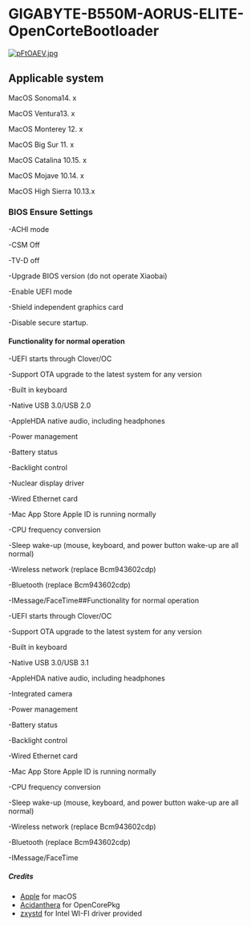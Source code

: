 # GIGABYTE-B550M-AORUS-ELITE-OpenCorteBootloader
[![pFtOAEV.jpg](https://s11.ax1x.com/2024/02/21/pFtOAEV.jpg)](https://imgse.com/i/pFtOAEV)
## Applicable system

MacOS Sonoma14. x

MacOS Ventura13. x

MacOS Monterey 12. x

MacOS Big Sur 11. x

MacOS Catalina 10.15. x

MacOS Mojave 10.14. x

MacOS High Sierra 10.13.x
### BIOS Ensure Settings

-ACHI mode

-CSM Off

-TV-D off

-Upgrade BIOS version (do not operate Xiaobai)

-Enable UEFI mode

-Shield independent graphics card

-Disable secure startup.
#### Functionality for normal operation

-UEFI starts through Clover/OC

-Support OTA upgrade to the latest system for any version

-Built in keyboard

-Native USB 3.0/USB 2.0

-AppleHDA native audio, including headphones

-Power management

-Battery status

-Backlight control

-Nuclear display driver

-Wired Ethernet card

-Mac App Store Apple ID is running normally

-CPU frequency conversion

-Sleep wake-up (mouse, keyboard, and power button wake-up are all normal)

-Wireless network (replace Bcm943602cdp)

-Bluetooth (replace Bcm943602cdp)

-IMessage/FaceTime##Functionality for normal operation

-UEFI starts through Clover/OC

-Support OTA upgrade to the latest system for any version

-Built in keyboard

-Native USB 3.0/USB 3.1

-AppleHDA native audio, including headphones

-Integrated camera

-Power management

-Battery status

-Backlight control

-Wired Ethernet card

-Mac App Store Apple ID is running normally

-CPU frequency conversion

-Sleep wake-up (mouse, keyboard, and power button wake-up are all normal)

-Wireless network (replace Bcm943602cdp)

-Bluetooth (replace Bcm943602cdp)


-IMessage/FaceTime
##### Credits
- [Apple](https://www.apple.com) for macOS
- [Acidanthera](https://github.com/acidanthera/OpenCorePkg) for OpenCorePkg
- [zxystd]( https://github.com/OpenIntelWireless) for Intel WI-FI driver provided
  
